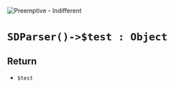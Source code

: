 ![Preemptive - Indifferent](https://img.shields.io/badge/preemptive-indifferent-lightblue)

# `SDParser()->$test : Object`

## Return

- `$test`
